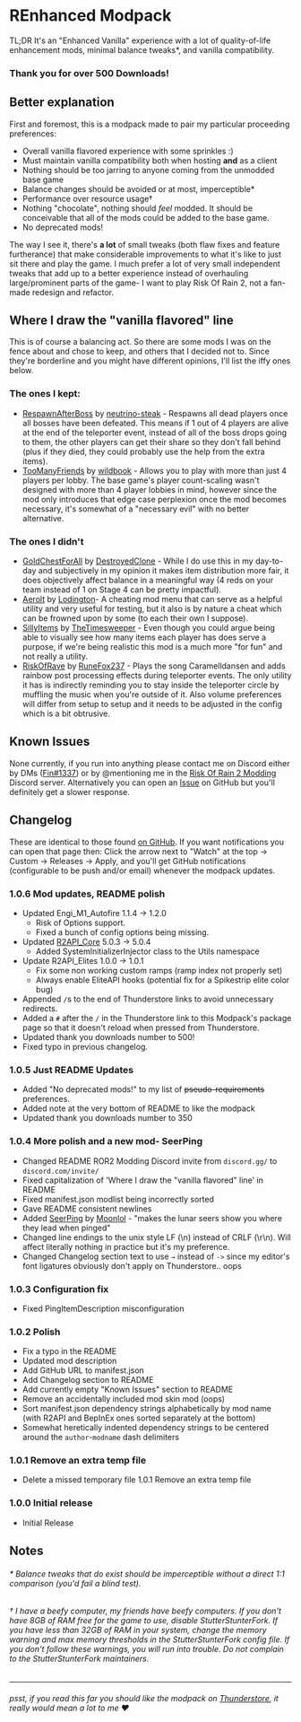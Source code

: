 # REnhanced Modpack
TL;DR It's an "Enhanced Vanilla" experience with a lot of quality-of-life enhancement mods, minimal balance tweaks\*, and vanilla compatibility.

### Thank you for over 500 Downloads!



## Better explanation
First and foremost, this is a modpack made to pair my particular proceeding preferences:
- Overall vanilla flavored experience with some sprinkles :)
- Must maintain vanilla compatibility both when hosting **and** as a client
- Nothing should be too jarring to anyone coming from the unmodded base game
- Balance changes should be avoided or at most, imperceptible\*
- Performance over resource usage†
- Nothing "chocolate", nothing should *feel* modded. It should be conceivable that all of the mods could be added to the base game.
- No deprecated mods!


The way I see it, there's **a lot** of small tweaks (both flaw fixes and feature furtherance) that make considerable improvements to what it's like to just sit there and play the game. I much prefer a lot of very small independent tweaks that add up to a better experience instead of overhauling large/prominent parts of the game- I want to play Risk Of Rain 2, not a fan-made redesign and refactor.



## Where I draw the "vanilla flavored" line
This is of course a balancing act. So there are some mods I was on the fence about and chose to keep, and others that I decided not to. Since they're borderline and you might have different opinions, I'll list the iffy ones below.


### The ones I kept:
- [RespawnAfterBoss](https://thunderstore.io/package/neutrino-steak/RespawnAfterBoss/) by [neutrino-steak](https://thunderstore.io/package/neutrino-steak/) - Respawns all dead players once all bosses have been defeated. This means if 1 out of 4 players are alive at the end of the teleporter event, instead of all of the boss drops going to them, the other players can get their share so they don't fall behind (plus if they died, they could probably use the help from the extra items).
- [TooManyFriends](https://thunderstore.io/package/wildbook/TooManyFriends/) by [wildbook](https://thunderstore.io/package/wildbook/) - Allows you to play with more than just 4 players per lobby. The base game's player count-scaling wasn't designed with more than 4 player lobbies in mind, however since the mod only introduces that edge case perplexion once the mod becomes necessary, it's somewhat of a "necessary evil" with no better alternative.


### The ones I didn't
- [GoldChestForAll](https://thunderstore.io/package/DestroyedClone/GoldChestForAll/) by [DestroyedClone](https://thunderstore.io/package/DestroyedClone/) - While I do use this in my day-to-day and subjectively in my opinion it makes item distribution more fair, it does objectively affect balance in a meaningful way (4 reds on your team instead of 1 on Stage 4 can be pretty impactful).
- [Aerolt](https://thunderstore.io/package/Lodington/Aerolt/) by [Lodington](https://thunderstore.io/package/Lodington/)- A cheating mod menu that can serve as a helpful utility and very useful for testing, but it also is by nature a cheat which can be frowned upon by some (to each their own I suppose).
- [SillyItems](https://thunderstore.io/package/TheTimesweeper/SillyItems/) by [TheTimesweeper](https://thunderstore.io/package/TheTimesweeper/) - Even though you could argue being able to visually see how many items each player has does serve a purpose, if we're being realistic this mod is a much more "for fun" and not really a utility.
- [RiskOfRave](https://thunderstore.io/package/RuneFox237/RiskOfRave/) by [RuneFox237](https://thunderstore.io/package/RuneFox237/) - Plays the song Caramelldansen and adds rainbow post processing effects during teleporter events. The only utility it has is indirectly reminding you to stay inside the teleporter circle by muffling the music when you're outside of it. Also volume preferences will differ from setup to setup and it needs to be adjusted in the config which is a bit obtrusive.



## Known Issues
None currently, if you run into anything please contact me on Discord either by DMs ([Fin#1337](https://discord.com/users/386945522608373785)) or by @mentioning me in the [Risk Of Rain 2 Modding](https://discord.com/invite/5MbXZvd) Discord server.
Alternatively you can open an [Issue](https://github.com/fins-mods/REnhanced/issues/new) on GitHub but you'll definitely get a slower response.



## Changelog
These are identical to those found [on GitHub](https://github.com/fins-mods/REnhanced/releases).
If you want notifications you can open that page then: Click the arrow next to "Watch" at the top → Custom → Releases → Apply, and you'll get GitHub notifications (configurable to be push and/or email) whenever the modpack updates.


### 1.0.6 Mod updates, README polish
- Updated Engi_M1_Autofire 1.1.4 → 1.2.0
  - Risk of Options support.
  - Fixed a bunch of config options being missing.
- Updated [R2API_Core](https://thunderstore.io/package/RiskofThunder/R2API_Core/) 5.0.3 → 5.0.4
  - Added SystemInitializerInjector class to the Utils namespace
- Update R2API_Elites 1.0.0 → 1.0.1
  - Fix some non working custom ramps (ramp index not properly set)
  - Always enable EliteAPI hooks (potential fix for a Spikestrip elite color bug)
- Appended `/`s to the end of Thunderstore links to avoid unnecessary redirects.
- Added a `#` after the `/` in the Thunderstore link to this Modpack's package page so that it doesn't reload when pressed from Thunderstore.
- Updated thank you downloads number to 500!
- Fixed typo in previous changelog.


### 1.0.5 Just README Updates
- Added "No deprecated mods!" to my list of ~~pseudo-requirements~~ preferences.
- Added note at the very bottom of README to like the modpack
- Updated thank you downloads number to 350


### 1.0.4 More polish and a new mod- SeerPing
- Changed README ROR2 Modding Discord invite from `discord.gg/` to `discord.com/invite/`
- Fixed capitalization of 'Where I draw the "vanilla flavored" line' in README
- Fixed manifest.json modlist being incorrectly sorted
- Gave README consistent newlines
- Added [SeerPing](https://thunderstore.io/package/Moonlol/SeerPing/) by [Moonlol](https://thunderstore.io/package/Moonlol/) - "makes the lunar seers show you where they lead when pinged"
- Changed line endings to the unix style LF (\\n) instead of CRLF (\\r\\n). Will affect literally nothing in practice but it's my preference.
- Changed Changelog section text to use `→` instead of `->` since my editor's font ligatures obviously don't apply on Thunderstore.. oops


### 1.0.3 Configuration fix
- Fixed PingItemDescription misconfiguration


### 1.0.2 Polish
- Fix a typo in the README
- Updated mod description
- Add GitHub URL to manifest.json
- Add Changelog section to README
- Add currently empty "Known Issues" section to README
- Remove an accidentally included mod skin mod (oops)
- Sort manifest.json dependency strings alphabetically by mod name (with R2API and BepInEx ones sorted separately at the bottom)
- Somewhat heretically indented dependency strings to be centered around the `author`-`modname` dash delimiters


### 1.0.1 Remove an extra temp file
- Delete a missed temporary file 1.0.1 Remove an extra temp file


### 1.0.0 Initial release
- Initial Release



## Notes

###### \* Balance tweaks that do exist should be imperceptible without a direct 1:1 comparison (you'd fail a blind test).

###### † I have a beefy computer, my friends have beefy computers. If you don't have 8GB of RAM free for the game to use, disable StutterStunterFork. If you have less than 32GB of RAM in your system, change the memory warning and max memory thresholds in the StutterStunterFork config file. If you don't follow these warnings, you will run into trouble. Do not complain to the StutterStunterFork maintainers.

---

###### *psst, if you read this far you should like the modpack on [Thunderstore](https://thunderstore.io/package/fin/REnhanced/#), it really would mean a lot to me ♥*
